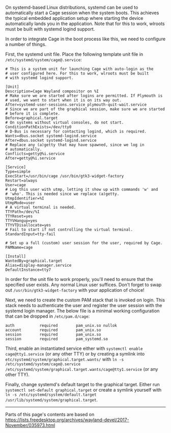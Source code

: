 On systemd-based Linux distributions, systemd can be used to automatically start a Cage session when the system boots. This achieves the typical embedded application setup where starting the device automatically lands you in the application. Note that for this to work, wlroots must be built with systemd logind support.

In order to integrate Cage in the boot process like this, we need to configure a number of things.

First, the systemd unit file. Place the following template unit file in `/etc/systemd/system/cage@.service`:

```
# This is a system unit for launching Cage with auto-login as the
# user configured here. For this to work, wlroots must be built
# with systemd logind support.

[Unit]
Description=Cage Wayland compositor on %I
# Make sure we are started after logins are permitted. If Plymouth is
# used, we want to start when it is on its way out.
After=systemd-user-sessions.service plymouth-quit-wait.service
# Since we are part of the graphical session, make sure we are started
# before it is complete.
Before=graphical.target
# On systems without virtual consoles, do not start.
ConditionPathExists=/dev/tty0
# D-Bus is necessary for contacting logind, which is required.
Wants=dbus.socket systemd-logind.service
After=dbus.socket systemd-logind.service
# Replace any (a)getty that may have spawned, since we log in
# automatically.
Conflicts=getty@%i.service
After=getty@%i.service

[Service]
Type=simple
ExecStart=/usr/bin/cage /usr/bin/gtk3-widget-factory
Restart=always
User=cage
# Log this user with utmp, letting it show up with commands 'w' and
# 'who'. This is needed since we replace (a)getty.
UtmpIdentifier=%I
UtmpMode=user
# A virtual terminal is needed.
TTYPath=/dev/%I
TTYReset=yes
TTYVHangup=yes
TTYVTDisallocate=yes
# Fail to start if not controlling the virtual terminal.
StandardInput=tty-fail

# Set up a full (custom) user session for the user, required by Cage.
PAMName=cage

[Install]
WantedBy=graphical.target
Alias=display-manager.service
DefaultInstance=tty7
```

In order for the unit file to work properly, you'll need to ensure that the specified user exists. Any normal Linux user suffices. Don't forget to swap out `/usr/bin/gtk3-widget-factory` with your application of choice!

Next, we need to create the custom PAM stack that is invoked on login. This stack needs to authenticate the user and register the user session with the systemd login manager. The below file is a minimal working configuration that can be dropped in `/etc/pam.d/cage`:

```
auth           required        pam_unix.so nullok
account        required        pam_unix.so
session        required        pam_unix.so
session        required        pam_systemd.so
```

Third, enable an instantiated service either with `systemctl enable cage@tty1.service` (or any other TTY) or by creating a symlink into `etc/systemd/system/graphical.target.wants/` with `ln -s /etc/systemd/system/cage@.service /etc/systemd/system/graphical.target.wants/cage@tty1.service` (or any other TTY).

Finally, change systemd's default target to the graphical target. Either run `systemctl set-default graphical.target` or create a symlink yourself with `ln -s /etc/systemd/system/default.target /usr/lib/systemd/system/graphical.target`.


***

Parts of this page's contents are based on https://lists.freedesktop.org/archives/wayland-devel/2017-November/035973.html
